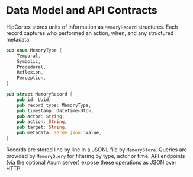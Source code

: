 # Data Model and API Contracts

HipCortex stores units of information as `MemoryRecord` structures. Each record captures who performed an action, when, and any structured metadata.

```rust
pub enum MemoryType {
    Temporal,
    Symbolic,
    Procedural,
    Reflexion,
    Perception,
}

pub struct MemoryRecord {
    pub id: Uuid,
    pub record_type: MemoryType,
    pub timestamp: DateTime<Utc>,
    pub actor: String,
    pub action: String,
    pub target: String,
    pub metadata: serde_json::Value,
}
```

Records are stored line by line in a JSONL file by `MemoryStore`. Queries are provided by `MemoryQuery` for filtering by type, actor or time. API endpoints (via the optional Axum server) expose these operations as JSON over HTTP.
